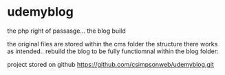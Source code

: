 # udemyblog
the php right of passasge... the blog build

the original files are stored within the cms folder the structure there works as intended..
rebuild the blog to be fully functiomnal within the blog folder:

project stored on github 
https://github.com/csimpsonweb/udemyblog.git
